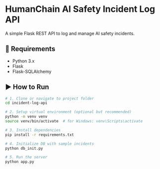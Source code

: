 # HumanChain AI Safety Incident Log API

A simple Flask REST API to log and manage AI safety incidents.

## 🔧 Requirements
- Python 3.x
- Flask
- Flask-SQLAlchemy

## ▶️ How to Run

```bash
# 1. Clone or navigate to project folder
cd incident-log-api

# 2. Setup virtual environment (optional but recommended)
python -m venv venv
source venv/bin/activate  # for Windows: venv\Scripts\activate

# 3. Install dependencies
pip install -r requirements.txt

# 4. Initialize DB with sample incidents
python db_init.py

# 5. Run the server
python app.py
